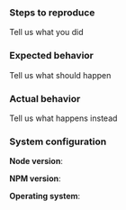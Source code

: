 ### Steps to reproduce
Tell us what you did

### Expected behavior
Tell us what should happen

### Actual behavior
Tell us what happens instead

### System configuration
**Node version**:

**NPM version**:

**Operating system**:

